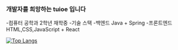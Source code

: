 ### 개발자를 희망하는 tuioe 입니다 
-컴퓨터 공학과 2학년 재학중
-기술 스택
-백엔드      Java + Spring
-프론트엔드  HTML,CSS,JavaScript + React

[![Top Langs](https://github-readme-stats.vercel.app/api/top-langs/?username=tuioe5679&layout=compact)](https://github.com/tuioe5679/github-readme-stats)







